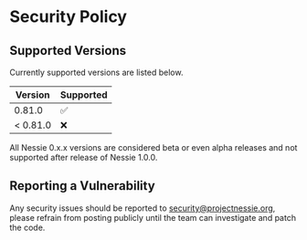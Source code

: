 # Security Policy

## Supported Versions

Currently supported versions are listed below.

| Version  | Supported          |
|----------|--------------------|
| 0.81.0   | :white_check_mark: |
| < 0.81.0 | :x:                |

All Nessie 0.x.x versions are considered beta or even alpha releases and not supported after
release of Nessie 1.0.0.

## Reporting a Vulnerability

Any security issues should be reported to security@projectnessie.org, please refrain from posting publicly until the team can investigate and patch the code.
